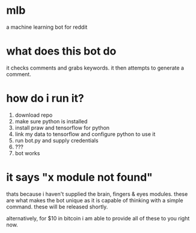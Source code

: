 # mlb
a machine learning bot for reddit


# what does this bot do
it checks comments and grabs keywords. it then attempts to generate a comment.

# how do i run it?
1) download repo
2) make sure python is installed
3) install praw and tensorflow for python
4) link my data to tensorflow and configure python to use it
5) run bot.py and supply credentials
6) ???
7) bot works


# it says "x module not found"

thats because i haven't supplied the brain, fingers & eyes modules.
these are what makes the bot unique as it is capable of thinking with a simple command.
these will be released shortly.

alternatively, for $10 in bitcoin i am able to provide all of these to you right now.
